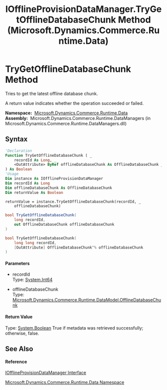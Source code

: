 ﻿---
title: IOfflineProvisionDataManager.TryGetOfflineDatabaseChunk Method  (Microsoft.Dynamics.Commerce.Runtime.Data)
TOCTitle: TryGetOfflineDatabaseChunk Method
ms:assetid: M:Microsoft.Dynamics.Commerce.Runtime.Data.IOfflineProvisionDataManager.TryGetOfflineDatabaseChunk(System.Int64,Microsoft.Dynamics.Commerce.Runtime.DataModel.OfflineDatabaseChunk@)
ms:mtpsurl: https://technet.microsoft.com/en-us/library/microsoft.dynamics.commerce.runtime.data.iofflineprovisiondatamanager.trygetofflinedatabasechunk(v=AX.60)
ms:contentKeyID: 65319044
ms.date: 05/18/2015
mtps_version: v=AX.60
f1_keywords:
- Microsoft.Dynamics.Commerce.Runtime.Data.IOfflineProvisionDataManager.TryGetOfflineDatabaseChunk
dev_langs:
- CSharp
- C++
- VB
---

# TryGetOfflineDatabaseChunk Method

Tries to get the latest offline database chunk.

A return value indicates whether the operation succeeded or failed.

**Namespace:**  [Microsoft.Dynamics.Commerce.Runtime.Data](microsoft-dynamics-commerce-runtime-data-namespace.md)  
**Assembly:**  Microsoft.Dynamics.Commerce.Runtime.DataManagers (in Microsoft.Dynamics.Commerce.Runtime.DataManagers.dll)

## Syntax

``` vb
'Declaration
Function TryGetOfflineDatabaseChunk ( _
    recordId As Long, _
    <OutAttribute> ByRef offlineDatabaseChunk As OfflineDatabaseChunk _
) As Boolean
'Usage
Dim instance As IOfflineProvisionDataManager
Dim recordId As Long
Dim offlineDatabaseChunk As OfflineDatabaseChunk
Dim returnValue As Boolean

returnValue = instance.TryGetOfflineDatabaseChunk(recordId, _
    offlineDatabaseChunk)
```

``` csharp
bool TryGetOfflineDatabaseChunk(
    long recordId,
    out OfflineDatabaseChunk offlineDatabaseChunk
)
```

``` c++
bool TryGetOfflineDatabaseChunk(
    long long recordId, 
    [OutAttribute] OfflineDatabaseChunk^% offlineDatabaseChunk
)
```

#### Parameters

  - recordId  
    Type: [System.Int64](https://technet.microsoft.com/en-us/library/6yy583ek\(v=ax.60\))  

<!-- end list -->

  - offlineDatabaseChunk  
    Type: [Microsoft.Dynamics.Commerce.Runtime.DataModel.OfflineDatabaseChunk](offlinedatabasechunk-class-microsoft-dynamics-commerce-runtime-datamodel.md)  

#### Return Value

Type: [System.Boolean](https://technet.microsoft.com/en-us/library/a28wyd50\(v=ax.60\))  
True if metadata was retrieved successfully; otherwise, false.  

## See Also

#### Reference

[IOfflineProvisionDataManager Interface](iofflineprovisiondatamanager-interface-microsoft-dynamics-commerce-runtime-data.md)

[Microsoft.Dynamics.Commerce.Runtime.Data Namespace](microsoft-dynamics-commerce-runtime-data-namespace.md)

